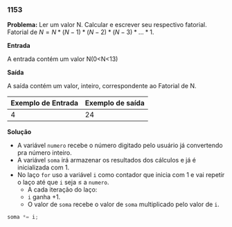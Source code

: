 ### 1153

**Problema:** Ler um valor N. Calcular e escrever seu respectivo fatorial. Fatorial de $N = N*(N-1)*(N-2)*(N-3)*...*1.$

**Entrada**

A entrada contém um valor N(0<N<13)

**Saída**

A saída contém um valor, inteiro, correspondente ao Fatorial de N.

| Exemplo de Entrada | Exemplo de saída |
| --- | --- |
| 4 | 24 |

**Solução**

- A variável `numero` recebe o número digitado pelo usuário já convertendo pra número inteiro.
- A variável `soma` irá armazenar os resultados dos cálculos e já é inicializada com 1.
- No laço `for` uso a variável `i` como contador que inicia com 1 e vai repetir o laço até que `i` seja ≤ a `numero`.
    - A cada iteração do laço:
    - `i` ganha +1.
    - O valor de `soma` recebe o valor de `soma` multiplicado pelo valor de `i`.
```cs
soma *= i;
```